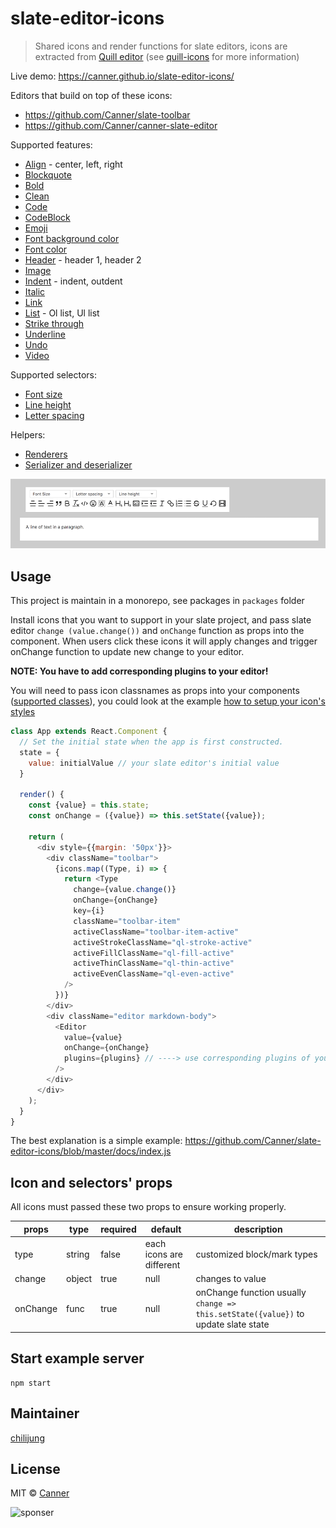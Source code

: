 # slate-editor-icons

> Shared icons and render functions for slate editors, icons are extracted from [Quill editor](https://quilljs.com/) (see [quill-icons](https://github.com/Canner/quill-icons) for more information)

Live demo: https://canner.github.io/slate-editor-icons/

Editors that build on top of these icons:

- https://github.com/Canner/slate-toolbar
- https://github.com/Canner/canner-slate-editor

Supported features:

- [Align](./packages/slate-icon-align) - center, left, right
- [Blockquote](./packages/slate-icon-blockquote)
- [Bold](./packages/slate-icon-bold)
- [Clean](./packages/slate-icon-clean)
- [Code](./packages/slate-icon-code)
- [CodeBlock](./packages/slate-icon-codeblock)
- [Emoji](./packages/slate-icon-emoji)
- [Font background color](./packages/slate-icon-fontbgcolor)
- [Font color](./packages/slate-icon-fontcolor)
- [Header](./packages/slate-icon-header) - header 1, header 2
- [Image](./packages/slate-icon-image)
- [Indent](./packages/slate-icon-indent) - indent, outdent
- [Italic](./packages/slate-icon-italic)
- [Link](./packages/slate-icon-link)
- [List](./packages/slate-icon-list) - Ol list, Ul list
- [Strike through](./packages/slate-icon-strikethrough)
- [Underline](./packages/slate-icon-underline)
- [Undo](./packages/slate-icon-undo)
- [Video](./packages/slate-icon-video)

Supported selectors:

- [Font size](./packages/slate-select-fontsize)
- [Line height](./packages/slate-select-lineheight)
- [Letter spacing](./packages/slate-select-letterspacing)

Helpers:

- [Renderers](./packages/slate-editor-renderer)
- [Serializer and deserializer](./packages/slate-editor-html)

![Demo](./docs/demo.png)

## Usage

This project is maintain in a monorepo, see packages in `packages` folder

Install icons that you want to support in your slate project, and pass slate editor `change (value.change())` and `onChange` function as props into the component. When users click these icons it will apply changes and trigger onChange function to update new change to your editor.

**NOTE: You have to add corresponding plugins to your editor!**

You will need to pass icon classnames as props into your components ([supported classes](https://github.com/Canner/quill-icons#props)), you could look at the example [how to setup your icon's styles](https://github.com/Canner/slate-editor-icons/blob/master/docs/style.css) 

```js
class App extends React.Component {
  // Set the initial state when the app is first constructed.
  state = {
    value: initialValue // your slate editor's initial value
  }

  render() {
    const {value} = this.state;
    const onChange = ({value}) => this.setState({value});

    return (
      <div style={{margin: '50px'}}>
        <div className="toolbar">
          {icons.map((Type, i) => {
            return <Type
              change={value.change()}
              onChange={onChange}
              key={i}
              className="toolbar-item"
              activeClassName="toolbar-item-active"
              activeStrokeClassName="ql-stroke-active"
              activeFillClassName="ql-fill-active"
              activeThinClassName="ql-thin-active"
              activeEvenClassName="ql-even-active"
            />
          })}
        </div>
        <div className="editor markdown-body">
          <Editor
            value={value}
            onChange={onChange}
            plugins={plugins} // ----> use corresponding plugins of your selected icons, for example `Bold` icon use `BoldPlugin`
          />
        </div>
      </div>
    );
  }
}
```


The best explanation is a simple example: https://github.com/Canner/slate-editor-icons/blob/master/docs/index.js

## Icon and selectors' props

All icons must passed these two props to ensure working properly.

| **props** | **type** | **required** | **default** | **description**  |
|-----------|----------|--------------|-------------|------------------|
| type     | string   | false        | each icons are different  | customized block/mark types |
| change     | object   | true        | null          | changes to value |
| onChange  | func   | true         | null         | onChange function usually `change => this.setState({value})` to update slate state  |

## Start example server

```
npm start
```

## Maintainer

[chilijung](https://github.com/chilijung)

## License

MIT © [Canner](https://github.com/Canner)

![sponser](https://user-images.githubusercontent.com/26116324/37811196-a437d930-2e93-11e8-97d8-0653ace2a46d.png)
